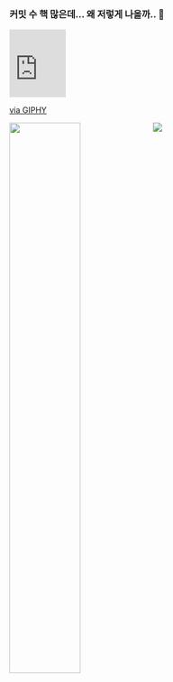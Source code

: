 ### 커밋 수 핵 많은데... 왜 저렇게 나올까.. 🥺

<iframe src="https://giphy.com/embed/dudcZA9e14HIY" width="100" height="120" frameBorder="0" class="giphy-embed" allowFullScreen></iframe><p><a href="https://giphy.com/gifs/dog-excited-joy-dudcZA9e14HIY">via GIPHY</a></p>
<p>
<img align = "left" src="https://github-readme-stats.vercel.app/api?username=pfxstudio&count_private=true&show_icons=true" width=50%/>
<img align = "left" src="https://github-readme-stats.vercel.app/api/top-langs/?username=pfxstudio&layout=compact"/>

<!--
**PFXStudio/PFXStudio** is a ✨ _special_ ✨ repository because its `README.md` (this file) appears on your GitHub profile.

Here are some ideas to get you started:

- 🔭 I’m currently working on ...
- 🌱 I’m currently learning ...
- 👯 I’m looking to collaborate on ...
- 🤔 I’m looking for help with ...
- 💬 Ask me about ...
- 📫 How to reach me: ...
- 😄 Pronouns: ...
- ⚡ Fun fact: ...
-->
